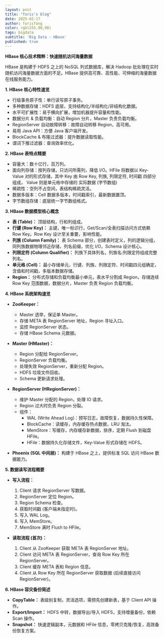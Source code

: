 ```yaml
---
layout: post
title: "foris's blog"
date: 2025-02-17
author: forisfang 
color: rgb(255,90,90)
tags: bigdata 
subtitle: 'Big Data - HBase'
published: true
---
```



**HBase 核心技术精粹：快速随机访问海量数据**

HBase 是构建于 HDFS 之上的 NoSQL 列式数据库，解决 Hadoop 批处理在实时随机访问海量数据方面的不足。HBase 提供高可靠、高性能、可伸缩的海量数据在线服务能力。

**1. HBase 核心特性速览**

*   行级事务原子性：单行读写原子事务。
*   多种数据存储：HDFS 底层，支持结构化/半结构化/非结构化数据。
*   水平可扩展性：易于横向扩展，增加机器提升容量和性能。
*   数据分片 & 负载均衡：自动 Region 分片，Master 负责负载均衡。
*   RegionServer 自动故障转移：故障自动转移 Region，高可用。
*   易用 Java API：方便 Java 客户端开发。
*   BlockCache & 布隆过滤器：提升数据读取性能。
*   谓词下推过滤器：查询效率优化。

**2. HBase 表特点精要**

*   容量大：数十亿行，百万列。
*   面向列存储：按列存储，只访问所需列，降低 I/O。HFile 将数据以 Key-Value 对的形式存储，其中 Key 由 Row Key, 列族, 列限定符, 时间戳 四部分组成， Value 则是单元格中存储的 实际数据 (字节数组)
*   稀疏性：空列不占空间，表结构稀疏灵活。
*   数据多版本：Cell 数据多版本，时间戳索引，最新数据置顶。
*   字节数组存储：底层统一字节数组格式。

**3. HBase 数据模型核心概念**

*   **表 (Table)：**  顶层结构，行和列组成。
*   **行键 (Row Key)：** 主键，唯一标识行，Get/Scan/全表扫描访问方式依赖 Row Key。Row Key 设计至关重要，影响性能。
*   **列族 (Column Family)：** 表 Schema 部分，创建表时定义，列的逻辑分组，同列族数据物理邻近存储，列名前缀，优化 I/O，Schema 设计核心。
*   **列限定符 (Column Qualifier)：** 列族下具体列名，列族名:列限定符组成完整列名。
*   **单元格 (Cell)：**  最小存储单元，行键、列族、列限定符、时间戳四元组确定，含值和时间戳，多版本数据存储。
*   **Region：**  分布式存储和负载均衡最小单元，表水平分割成 Region，存储连续 Row Key 范围数据，数据分片，Master 负责 Region 负载均衡。

**4. HBase 系统架构速览**

*   **ZooKeeper：**
    *   Master 选举，保证单 Master。
    *   存储 META 表 RegionServer 地址，Region 寻址入口。
    *   监控 RegionServer 状态。
    *   存储 HBase Schema 元数据。

*   **Master (HMaster)：**
    *   Region 分配给 RegionServer。
    *   RegionServer 负载均衡。
    *   处理失效 RegionServer，重新分配 Region。
    *   HDFS 垃圾文件回收。
    *   Schema 更新请求处理。

*   **RegionServer (HRegionServer)：**
    *   维护 Master 分配的 Region，处理 IO 请求。
    *   Region 过大时负责 Region 分裂。
    *   组件：
        *   WAL (Write Ahead Log)：预写日志，故障恢复，数据持久性保障。
        *   BlockCache：读缓存，内存缓存热点数据，LRU 淘汰。
        *   MemStore：写缓存，内存缓存新数据，排序，定期 Flush 到磁盘 HFile。
        *   HFile：数据持久化存储文件，Key-Value 形式存储在 HDFS。

*   **Phoenix (SQL 中间层)：**  构建于 HBase 之上，提供标准 SQL 访问 HBase 数据能力。

**5. 数据读写流程概要**

*   **写入流程：**
    1.  Client 请求 RegionServer 写数据。
    2.  RegionServer 定位 Region。
    3.  Region Schema 检查。
    4.  获取时间戳 (客户端未指定时)。
    5.  写入 WAL Log。
    6.  写入 MemStore。
    7.  MemStore 满时 Flush to HFile。

*   **读取流程 (首次)：**
    1.  Client 从 ZooKeeper 获取 META 表 RegionServer 地址。
    2.  Client 访问 META 表 RegionServer，查询 Row Key 所在 RegionServer。
    3.  Client 缓存 META 表和 Region 信息。
    4.  Client 从 Row Key 所在 RegionServer 获取数据 (后续直接访问 RegionServer)。

**6. HBase 容灾备份简述**

*   **CopyTable：** 表级别复制，灵活选项，需预先创建新表，基于 Client API 操作。
*   **Export/Import：**  HDFS 中转，数据导出/导入 HDFS，支持增量备份，依赖 Scan 操作。
*   **Snapshot：**  快速逻辑副本，元数据和 HFile 信息，零拷贝克隆/恢复，高效备份恢复方案。

